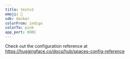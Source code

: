 ```yaml
---
title: testv2
emoji: 🦊
sdk: docker
colorFrom: indigo
colorTo: pink
app_port: 6901
---
```


Check out the configuration reference at https://huggingface.co/docs/hub/spaces-config-reference
